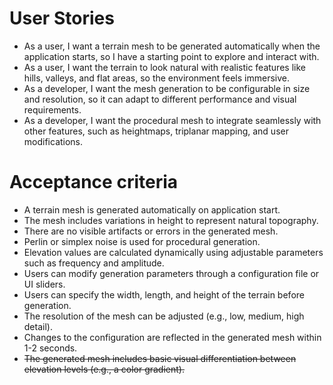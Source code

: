 # User Stories

- As a user, I want a terrain mesh to be generated automatically when the application starts, so I have a starting point to explore and interact with.
- As a user, I want the terrain to look natural with realistic features like hills, valleys, and flat areas, so the environment feels immersive.
- As a developer, I want the mesh generation to be configurable in size and resolution, so it can adapt to different performance and visual requirements.
- As a developer, I want the procedural mesh to integrate seamlessly with other features, such as heightmaps, triplanar mapping, and user modifications.

# Acceptance criteria

- A terrain mesh is generated automatically on application start.
- The mesh includes variations in height to represent natural topography.
- There are no visible artifacts or errors in the generated mesh.
- Perlin or simplex noise is used for procedural generation.
- Elevation values are calculated dynamically using adjustable parameters such as frequency and amplitude.
- Users can modify generation parameters through a configuration file or UI sliders.
- Users can specify the width, length, and height of the terrain before generation.
- The resolution of the mesh can be adjusted (e.g., low, medium, high detail).
- Changes to the configuration are reflected in the generated mesh within 1-2 seconds.
- ~~The generated mesh includes basic visual differentiation between elevation levels (e.g., a color gradient).~~

